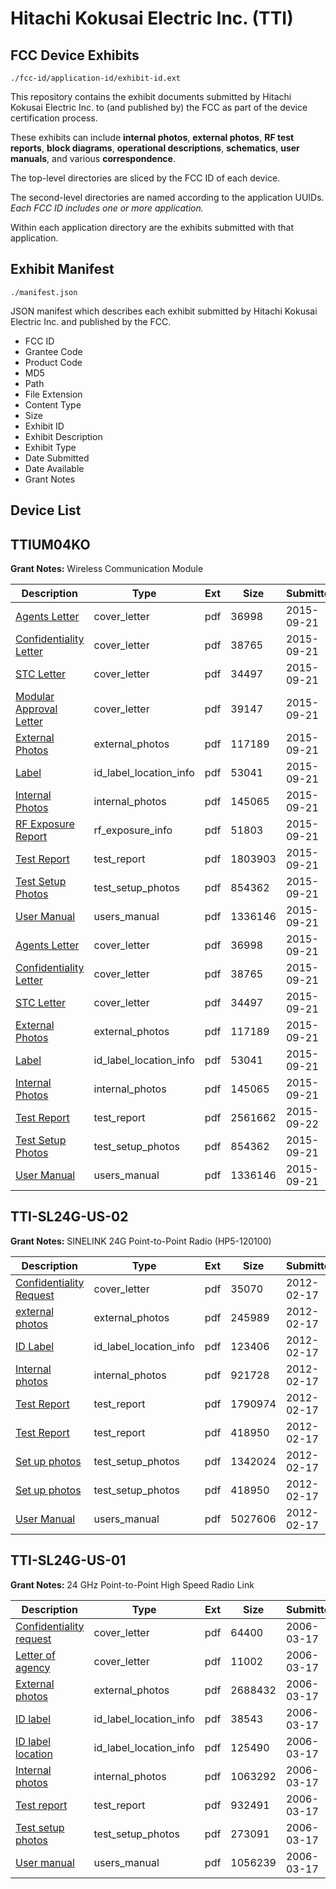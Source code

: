 # Hitachi Kokusai Electric Inc. (TTI)
## FCC Device Exhibits

```
./fcc-id/application-id/exhibit-id.ext
```

This repository contains the exhibit documents submitted by Hitachi Kokusai Electric Inc. to (and published by) the FCC as part of the device certification process.

These exhibits can include **internal photos**, **external photos**, **RF test reports**, **block diagrams**, **operational descriptions**, **schematics**, **user manuals**, and various **correspondence**.

The top-level directories are sliced by the FCC ID of each device.

The second-level directories are named according to the application UUIDs. *Each FCC ID includes one or more application.*

Within each application directory are the exhibits submitted with that application. 

## Exhibit Manifest

```
./manifest.json
```

JSON manifest which describes each exhibit submitted by Hitachi Kokusai Electric Inc. and published by the FCC.

- FCC ID
- Grantee Code
- Product Code
- MD5
- Path
- File Extension
- Content Type
- Size
- Exhibit ID
- Exhibit Description
- Exhibit Type
- Date Submitted
- Date Available
- Grant Notes

## Device List
## TTIUM04KO
**Grant Notes:** Wireless Communication Module

| Description | Type | Ext | Size | Submitted | Available |
| ----------- | ---- | --- | ---- | --------- | --------- |
| [Agents Letter](TTIUM04KO/3f41897b9ada6f648b061472f688e362/2755842.pdf) | cover_letter | pdf | 36998 | 2015-09-21 | 2015-09-21 |
| [Confidentiality Letter](TTIUM04KO/3f41897b9ada6f648b061472f688e362/2755843.pdf) | cover_letter | pdf | 38765 | 2015-09-21 | 2015-09-21 |
| [STC Letter](TTIUM04KO/3f41897b9ada6f648b061472f688e362/2755844.pdf) | cover_letter | pdf | 34497 | 2015-09-21 | 2015-09-21 |
| [Modular Approval Letter](TTIUM04KO/3f41897b9ada6f648b061472f688e362/2755859.pdf) | cover_letter | pdf | 39147 | 2015-09-21 | 2015-09-21 |
| [External Photos](TTIUM04KO/3f41897b9ada6f648b061472f688e362/2755818.pdf) | external_photos | pdf | 117189 | 2015-09-21 | 2016-03-19 |
| [Label](TTIUM04KO/3f41897b9ada6f648b061472f688e362/2755817.pdf) | id_label_location_info | pdf | 53041 | 2015-09-21 | 2015-09-21 |
| [Internal Photos](TTIUM04KO/3f41897b9ada6f648b061472f688e362/2755824.pdf) | internal_photos | pdf | 145065 | 2015-09-21 | 2016-03-19 |
| [RF Exposure Report](TTIUM04KO/3f41897b9ada6f648b061472f688e362/2755827.pdf) | rf_exposure_info | pdf | 51803 | 2015-09-21 | 2015-09-21 |
| [Test Report](TTIUM04KO/3f41897b9ada6f648b061472f688e362/2755821.pdf) | test_report | pdf | 1803903 | 2015-09-21 | 2015-09-21 |
| [Test Setup Photos](TTIUM04KO/3f41897b9ada6f648b061472f688e362/2755822.pdf) | test_setup_photos | pdf | 854362 | 2015-09-21 | 2016-03-19 |
| [User Manual](TTIUM04KO/3f41897b9ada6f648b061472f688e362/2755823.pdf) | users_manual | pdf | 1336146 | 2015-09-21 | 2016-03-19 |
| [Agents Letter](TTIUM04KO/0e31c8a08300bd5464d48c11273bb83c/2755842.pdf) | cover_letter | pdf | 36998 | 2015-09-21 | 2015-09-21 |
| [Confidentiality Letter](TTIUM04KO/0e31c8a08300bd5464d48c11273bb83c/2755843.pdf) | cover_letter | pdf | 38765 | 2015-09-21 | 2015-09-21 |
| [STC Letter](TTIUM04KO/0e31c8a08300bd5464d48c11273bb83c/2755844.pdf) | cover_letter | pdf | 34497 | 2015-09-21 | 2015-09-21 |
| [External Photos](TTIUM04KO/0e31c8a08300bd5464d48c11273bb83c/2755818.pdf) | external_photos | pdf | 117189 | 2015-09-21 | 2016-03-19 |
| [Label](TTIUM04KO/0e31c8a08300bd5464d48c11273bb83c/2755817.pdf) | id_label_location_info | pdf | 53041 | 2015-09-21 | 2015-09-21 |
| [Internal Photos](TTIUM04KO/0e31c8a08300bd5464d48c11273bb83c/2755824.pdf) | internal_photos | pdf | 145065 | 2015-09-21 | 2016-03-19 |
| [Test Report](TTIUM04KO/0e31c8a08300bd5464d48c11273bb83c/2756815.pdf) | test_report | pdf | 2561662 | 2015-09-22 | 2015-09-21 |
| [Test Setup Photos](TTIUM04KO/0e31c8a08300bd5464d48c11273bb83c/2755822.pdf) | test_setup_photos | pdf | 854362 | 2015-09-21 | 2016-03-19 |
| [User Manual](TTIUM04KO/0e31c8a08300bd5464d48c11273bb83c/2755823.pdf) | users_manual | pdf | 1336146 | 2015-09-21 | 2016-03-19 |
## TTI-SL24G-US-02
**Grant Notes:** SINELINK 24G Point-to-Point Radio (HP5-120100)

| Description | Type | Ext | Size | Submitted | Available |
| ----------- | ---- | --- | ---- | --------- | --------- |
| [Confidentiality Request](TTI-SL24G-US-02/6e2e1e4c0e743dbd20884b7e45d6425f/1639052.pdf) | cover_letter | pdf | 35070 | 2012-02-17 | 2012-02-17 |
| [external photos](TTI-SL24G-US-02/6e2e1e4c0e743dbd20884b7e45d6425f/1639042.pdf) | external_photos | pdf | 245989 | 2012-02-17 | 2012-04-02 |
| [ID Label](TTI-SL24G-US-02/6e2e1e4c0e743dbd20884b7e45d6425f/1639043.pdf) | id_label_location_info | pdf | 123406 | 2012-02-17 | 2012-02-17 |
| [Internal photos](TTI-SL24G-US-02/6e2e1e4c0e743dbd20884b7e45d6425f/1639044.pdf) | internal_photos | pdf | 921728 | 2012-02-17 | 2012-04-02 |
| [Test Report](TTI-SL24G-US-02/6e2e1e4c0e743dbd20884b7e45d6425f/1639047.pdf) | test_report | pdf | 1790974 | 2012-02-17 | 2012-02-17 |
| [Test Report](TTI-SL24G-US-02/6e2e1e4c0e743dbd20884b7e45d6425f/1639048.pdf) | test_report | pdf | 418950 | 2012-02-17 | 2012-02-17 |
| [Set up photos](TTI-SL24G-US-02/6e2e1e4c0e743dbd20884b7e45d6425f/1639049.pdf) | test_setup_photos | pdf | 1342024 | 2012-02-17 | 2012-04-02 |
| [Set up photos](TTI-SL24G-US-02/6e2e1e4c0e743dbd20884b7e45d6425f/1639048.pdf) | test_setup_photos | pdf | 418950 | 2012-02-17 | 2012-04-02 |
| [User Manual](TTI-SL24G-US-02/6e2e1e4c0e743dbd20884b7e45d6425f/1639051.pdf) | users_manual | pdf | 5027606 | 2012-02-17 | 2012-04-02 |
## TTI-SL24G-US-01
**Grant Notes:** 24 GHz Point-to-Point High Speed Radio Link

| Description | Type | Ext | Size | Submitted | Available |
| ----------- | ---- | --- | ---- | --------- | --------- |
| [Confidentiality request](TTI-SL24G-US-01/5c467bbda910c400133f5c2d59982ca2/637600.pdf) | cover_letter | pdf | 64400 | 2006-03-17 | 2006-03-17 |
| [Letter of agency](TTI-SL24G-US-01/5c467bbda910c400133f5c2d59982ca2/637601.pdf) | cover_letter | pdf | 11002 | 2006-03-17 | 2006-03-17 |
| [External photos](TTI-SL24G-US-01/5c467bbda910c400133f5c2d59982ca2/637623.pdf) | external_photos | pdf | 2688432 | 2006-03-17 | 2006-05-01 |
| [ID label](TTI-SL24G-US-01/5c467bbda910c400133f5c2d59982ca2/637624.pdf) | id_label_location_info | pdf | 38543 | 2006-03-17 | 2006-03-17 |
| [ID label location](TTI-SL24G-US-01/5c467bbda910c400133f5c2d59982ca2/637625.pdf) | id_label_location_info | pdf | 125490 | 2006-03-17 | 2006-03-17 |
| [Internal photos](TTI-SL24G-US-01/5c467bbda910c400133f5c2d59982ca2/637626.pdf) | internal_photos | pdf | 1063292 | 2006-03-17 | 2006-05-01 |
| [Test report](TTI-SL24G-US-01/5c467bbda910c400133f5c2d59982ca2/637621.pdf) | test_report | pdf | 932491 | 2006-03-17 | 2006-03-17 |
| [Test setup photos](TTI-SL24G-US-01/5c467bbda910c400133f5c2d59982ca2/637622.pdf) | test_setup_photos | pdf | 273091 | 2006-03-17 | 2006-05-01 |
| [User manual](TTI-SL24G-US-01/5c467bbda910c400133f5c2d59982ca2/637602.pdf) | users_manual | pdf | 1056239 | 2006-03-17 | 2006-05-01 |
